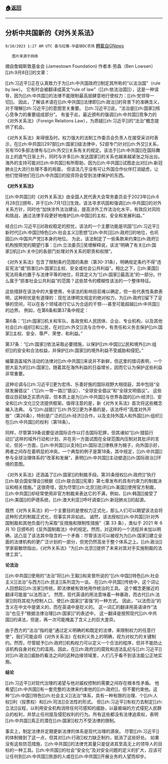 ###  [:house:返回](README.md)
---


## 分析中共国新的《对外关系法》
`9/10/2023 1:27 AM UTC 喜马拉雅-华盛顿DC农场` [轉載自GNews](https://gnews.org/articles/1669319)

       图片来源于网络

摘自詹姆斯敦基金会 (Jamestown Foundation) 作者本·劳森（Ben Lowsen）[[zh:9月8日]]的文章：

[[zh:习近平]]正在认真致力于为[[zh:中共国政府]]制定其所称的“以法治国”（rule by law）。 它有时会被翻译成英文“rule of law”（[[zh:依法治国]]），这是一种误导，因为[[zh:中共国]]的法律不能限制最高层肆意地行使权力：[[zh:党领导一切]]。 因此，了解该术语在[[zh:中共国]]法律即[[zh:政治]]的背景下的准确含义，对于理解[[zh:习近平]]的意图至关重要。 [[zh:习近平]]说，“法治是[[zh:国家]]核心竞争力的重要组成部分”。 有鉴于此，最近颁布的强调[[zh:中共国]]竞争力的《对外关系法》（Foreign Relations Law），为质疑[[zh:习近平]]的“法治”概念提供了机会。

《对外关系法》来得很及时。权力强大的法制工作委员会负责人在接受采访时表示，在[[zh:中共国]]297部[[zh:国家]]级法律中，52部专门针对[[zh:外交]]关系，另有150多部法律有与[[zh:外交]]关系有关的规定。该法于[[zh:中共国]]在国际舞台上的底气日渐上升，同时与许多[[zh:发达国家]]的关系也越来越紧张之际出台。海外的支持可能对[[zh:中共国]]有所帮助，因为[[zh:中共国]]试图走出对[[zh:新冠肺炎]]大流行处理不善的局面， 但该法几乎没有可让外国合作伙伴打消疑虑，让他们觉得他们在[[zh:中共国]]的投资将会受到法律保护的东西。

**《对外关系法》**

[[zh:中共国]]的《对外关系法》由全国人民代表大会常务委员会于2023年[[zh:6月28日]]颁布，并于[[zh:7月1日]]生效。该法寻求巩固和强调[[zh:中共国]]的对外关系方针，同时也“加快涉外法治建设，提高涉外工作法治化水平，有效应对风险和挑战，通过法律手段更好地维护[[zh:中国]]的主权、安全和发展利益。”

结合[[zh:习近平]]对政权稳定的担忧，该法的一个主要功能是巩固“[[zh:习近平]]新时代[[zh:中国]]特色[[zh:社会主义]]思想”[[zh:中共]][[zh:政府]]的地位，也巩固[[zh:中国共产党]]本身的地位。 为此，该法制定了一些条款来约束[[zh:政府]]机构按照党的期望行事：[[zh:立法委员]]吴增解释说，该法“明确了有关[[zh:国家]]机[[zh:关中]]的各部门处理对外关系的职责和权限”。

《对外关系法》包含了限制条约范围的条款（第30-31条），明确规定条约不得“违反宪法”或“损害[[zh:国家]]主权、安全或社会公共利益”。相比之下，[[zh:美国]]宪法将条约置于与法律平等的地位，将其定义为“[[zh:国家]]最高法”的一部分。什么属于“损害社会公共利益”的范围？这些禁令的模糊性该法的一个整体特征。

这些措辞在该法中的大量使用，令该法的影响目前难以确定，但一些代表性条款表明，这种担忧是有道理的：现在法律明文规定的绝对权力，为[[zh:政府]]留下了足够的空间，可以在各个领域进行它认为合适的干预\---甚至可能超越[[zh:中共国]]的边界。 例如，在第6条和第37条中规定：

第6条：“[[zh:国家]]机关和军队、各政党和人民团体、企业、专业机构，以及其他社会[[zh:组织]]和公民，在对[[zh:外交]]流与合作中，有责任和义务去保护[[zh:国家]]主权、安全、尊严、荣誉、和利益。”

第37条：“[[zh:国家]]依法采取必要措施，以保护[[zh:中国]]公民和境外[[zh:组织]]的安全和合法权益，并保护[[zh:国家]]的境外利益不受威胁和侵犯。”

编纂涵盖域外活动的法律对[[zh:中共国]]来说并不新鲜，但这里的措词表明，一个胆大妄为的[[zh:国家]]，随着其在海外利益的日益增长，因而它认为保护这些利益非常重要。

这种论调与[[zh:习近平]]更为宏伟、乐善好施的国际视野大相径庭，其中包括“全球发展倡议”（“[[zh:一带一路]]”倡议）、“全球安全倡议”和“全球文明倡议”。 这些倡议目前缺乏实质内容，但本质上是为[[zh:中共国]]与世界各国的[[zh:经济]]、安全和[[zh:文化]]交流提供框架。值得注意的是，新《对外关系法》首次将这些概念编入法典。 与“[[zh:战狼]]”[[zh:外交]]更为矛盾的是，该法呼吁“高度对外开放”（第26条），特别是广泛的[[zh:经济]]合作，以及支持外国人和外国[[zh:组织]]在[[zh:中共国]]的权利（第18条）。

同样，尽管第39条说要促进国际合作以打击国际犯罪，但其诸如“[[zh:猎狐行动]]”这样的域外行动和计划，并在另一方面试图在全球范围内压制对其批评的言论，但另一方面，[[zh:中共国]]以支持[[zh:国际法]]律秩序为幌子，向外国示好，两者之间存在着明显的冲突。一个典型的例子是第18条，其中规定，[[zh:中共国]]参与全球治理体系的“改革和发展”，表明[[zh:中共国]]主动塑造[[zh:国际政治]]环境的意图。

《对外关系法》还涵盖了[[zh:国家]]的制裁手段。第35条授权[[zh:政府]]“执行[[zh:联合国安理会]]根据《[[zh:联合国]]宪章》第七章发布的具有约束力的制裁决议和相关措施。” 这很奇怪，因为尽管[[zh:北京]]批评[[zh:美国]]使用官方制裁，[[zh:中共国]]却经常使用非官方制裁来表达它的不满，例如，[[zh:韩国]]接受了[[zh:美国]]的萨德系统，[[zh:澳大利亚]]呼吁调查[[zh:新冠肺炎]]的起源。

既然《对外关系法》的一个主要目的是使权力正式化，那么人们可以期望该法会将这种形式的制裁正式化，但事实并非如此。 诚然，该法授权[[zh:中共国]]针对外国制裁和其他负面行为采取“反措施和限制性措施”（第 33 条），类似于 2021 年 6 月 10 日颁布的《反外国制裁法》中的规定。然而，对这样的一个流程并未加以明确，这凸显了该法其中隐含的一个矛盾：尽管该法可以被视为为[[zh:国家]]建立全面的法律机构的更广泛计划的一部分，但党仍然高坐于整个体系之上。[[zh:政治]]学家裴敏欣指出，《对外关系法》“为[[zh:北京]]提供了未来对其对手实施制裁的法律工具”。

**论法治**

[[zh:中共国]]使用的“法治”将[[zh:王毅]]和吴曾所说的“[[zh:中国]]特色[[zh:社会主义]]法治”与西方[[zh:民主]]系列混为一谈。 在[[zh:中共国]]传统中，这个词让人回想起[[zh:法家]]传统，即法律被有效地用作统治的工具。 这个概念更接近的翻译可能是“以法而治”。 然而，现代英语的用法意味着一种暴政，而古代[[zh:法家]]则将其视为控制人口、使[[zh:国家]]“富强”的一种方式。 因此，“以法而治”的含义在中文中是褒义的，而在英语中是贬义的。 这一词汇的翻译用英语译作“法治”也见于“根据法律治理[[zh:国家]]”的表述中， 这一翻译是按照现代[[zh:中共国]]的译法，但是，再一次可能掩盖了含义上的巨大差异。

由于西方的“法治”指的是“通过定义明确的和既定的法律，来限制权力的任意行使”，我们可能会将《对外关系法》在权利义务上的明确，视为对权力的关键制约。然而，尽管赋予[[zh:政府]]机构权力可以定义一个合法的程序，但并不能防止该机构自身对权力的滥用。因此，在[[zh:政府]]的腐败和违法乱纪与[[zh:习近平]]对[[zh:政治]]威胁的看法之间的这种边缘领域里，人们几乎看不到该法能公正地实施。

**结论**

[[zh:习近平]]对现代治理的渴望与他对威权控制的需要之间存在根本性矛盾。 他希望[[zh:中共国]]有一套完整的法律来约束他的[[zh:政府]]，但不要约束他。这种“[[zh:中国]]特色[[zh:社会主义]]法治”体系，具有一种有限的治理、个[[zh:人权]]利（投票权）和[[zh:司法]]合法性的形式。 但[[zh:习近平]]有权力去制定[[zh:立法]]议程，以利用安全机构消除任何可感知的威胁，以最极端的方式侵犯人民群众的权利，并禁止任何提及侵犯权利的行为。所有这些都没有法律追索权，表明[[zh:中共国]]真正的潜在[[zh:国家]]权力不受法律的限制。

事实上，制定法律并定期更新法律的体系是现代治理的源泉。 尽管[[zh:习近平]]的体制做到了这一点，但其对[[zh:行政]]权力缺乏制约，抵消了这些好处。 如果没有这些防范措施，[[zh:中共国]]的法律充其量只是促进其至高无上的领导人的目标的一种工具。[[zh:中共国]]的社会“安全化”及对安全问题的定义的扩大，应该可让任何到[[zh:中共国]]旅游的人或在[[zh:中共国]]开展业务的人望而却步。

